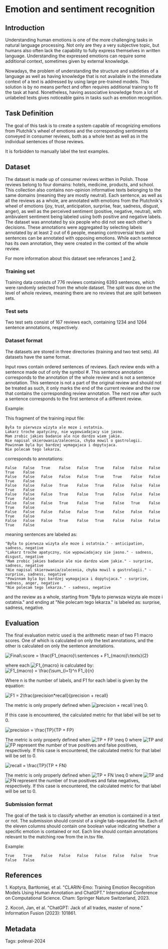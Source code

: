 # Emotion and sentiment recognition

## Introduction
Understanding human emotions is one of the more challenging tasks in natural language processing. Not only are they a very subjective topic, but humans also often lack the capability to fully express themselves in written language. Understanding the expressed emotions can require some additional context, sometimes given by external knowledge.

Nowadays, the problem of understanding the structure and subtleties of a language as well as having knowledge that is not available in the immediate context of a text is addressed by using large pre-trained models. This solution is by no means perfect and often requires additional training to fit the task at hand. Nonetheless, having associative knowledge from a lot of unlabeled texts gives noticeable gains in tasks such as emotion recognition.

## Task Definition
The goal of this task is to create a system capable of recognizing emotions from Plutchik's wheel of emotions and the corresponding sentiments conveyed in consumer reviews, both as a whole text as well as in the individual sentences of those reviews.

It is forbidden to manually label the test examples.

## Dataset
The dataset is made up of consumer reviews written in Polish. Those reviews belong to four domains: hotels, medicine, products, and school. This collection also contains non-opinion informative texts belonging to the same domains (meaning they are mostly neutral). Each sentence, as well as all the reviews as a whole, are annotated with emotions from the Plutchnik's wheel of emotions (joy, trust, anticipation, surprise, fear, sadness, disgust, anger), as well as the perceived sentiment (positive, negative, neutral), with ambivalent sentiment being labeled using both positive and negative labels. The dataset was annotated by six people who did not see each other's decisions. These annotations were aggregated by selecting labels annotated by at least 2 out of 6 people, meaning controversial texts and sentences can be annotated with opposing emotions. While each sentence has its own annotation, they were created in the context of the whole review.

For more information about this dataset see referances [1](#ref-1) and [2](#ref-2).

### Training set
Training data consists of 776 reviews containing 6393 sentences, which were randomly selected from the whole dataset. The split was done on the level of whole reviews, meaning there are no reviews that are split between sets.

### Test sets
Two test sets consist of 167 reviews each, containing 1234 and 1264 sentence annotations, respectively.

### Dataset format
The datasets are stored in three directories (training and two test sets). All datasets have the same format.

Input rows contain ordered sentences of reviews. Each review ends with a sentence made out of only the symbol #. This sentence annotation corresponds to the annotation of the whole review and is not a sentence annotation. This sentence is not a part of the original review and should not be treated as such, it only marks the end of the current review and the row that contains the corresponding review annotation. The next row after such a sentence corresponds to the first sentence of a different review.

Example:

This fragment of the training input file:
```
Była to pierwsza wizyta ale moze i ostatnia.
Lakarz troche apatyczny, nie wypowiadajacy sie jasno.
Mam zrobic jakies badanie ale nie dardzo wiem jakie.
Nie napisal skierowania/zalecenia, chyba mowil o gastrologii.
Powinnam byla byc bardzej wymagajaca i dopytujaca.
Nie polecam tego lekarza.
```
corresponds to annotations:
```
False	False	True	False	False	True	False	False	False	True	False
False	False	False	False	False	True	True	False	False	True	False
False	False	False	True	False	True	False	False	False	True	False
False	False	False	True	False	True	False	False	False	True	False
False	False	False	True	False	True	False	True	False	True	False
False	False	False	False	False	True	False	False	False	True	False
False	False	False	True	False	True	False	False	False	True	False
```
meaning sentences are labeled as:
```
"Była to pierwsza wizyta ale moze i ostatnia." - anticipation, sadness, negative
"Lakarz troche apatyczny, nie wypowiadajacy sie jasno." - sadness, disgust, negative
"Mam zrobic jakies badanie ale nie dardzo wiem jakie." - surprise, sadness, negative
"Nie napisal skierowania/zalecenia, chyba mowil o gastrologii." - surprise, sadness, negative
"Powinnam byla byc bardzej wymagajaca i dopytujaca." - surprise, sadness, anger, negative
"Nie polecam tego lekarza." - sadness, negative
```
and the review as a whole, starting from "Była to pierwsza wizyta ale moze i ostatnia." and ending at "Nie polecam tego lekarza." is labeled as: surprise, sadness, negative.


## Evaluation
The final evaluation metric used is the arithmetic mean of two F1 macro scores. One of which is calculated on only the text annotations, and the other is calculated on only the sentence annotations.


![ Final\\:score = \\frac{F1\_{macro}\\:sentences +
F1\_{macro}\\:texts}{2}](http://poleval.pl/task2/media/79d9d4bf1b379227a1ec61dfafe41f5cba29edc6.png " Final\:score = \frac{F1_{macro}\:sentences + F1_{macro}\:texts}{2}") 

where each
![F1\_{macro}](http://poleval.pl/task2/media/ae0249daacfa3b46ce4c22e5571e0f1e3b0c2fcf.png "F1_{macro}") is calculated by: ![ F1\_{macro} = \\frac{\\sum\_{i=1}\^n
F1_i}{n}
](http://poleval.pl/task2/media/be6d6fb86aee4d692c5d62d1a762b8fbd1811a59.png " F1_{macro} = \frac{\sum_{i=1}^n F1_i}{n} ") 

Where n is the number of labels, and F1 for each label is
given by the equation: 

![ F1 = 2\\frac{precision\*recall}{precision +
recall}](http://poleval.pl/task2/media/48c194401755dcaf31a93514c00f14a6eccfb9e3.png " F1 = 2\frac{precision*recall}{precision + recall}") 

The metric is only properly defined when ![precision + recall
\\neq
0](http://poleval.pl/task2/media/31e06a72e61556dddf76f9eceeeef19eef2b3a07.png "precision + recall \neq 0"). 

If this case is encountered, the calculated metric for that
label will be set to 0. 

![ precision = \\frac{TP}{TP +
FP}](http://poleval.pl/task2/media/b7f29f5db619ac494a55f6a892270d6565cca44c.png " precision = \frac{TP}{TP + FP}") 

The metric is only properly defined when ![TP + FP \\neq
0](http://poleval.pl/task2/media/4fc62a57039eebc02407077564d5c2444fd219ed.png "TP + FP \neq 0") where
![TP](http://poleval.pl/task2/media/27f3747c7dcbc8854c5e8496f7fab0aae7b5d8e2.png "TP") and
![FP](http://poleval.pl/task2/media/e30c7d93955743b7be6818905d2bb12bcfae7ccf.png "FP") represent the number of true positives and false positives,
respectively. If this case is encountered, the calculated metric for
that label will be set to 0. 

![ recall = \\frac{TP}{TP +
FN}](http://poleval.pl/task2/media/a06e3d92731f54f610d763ddc16458229aab0122.png " recall = \frac{TP}{TP + FN}") 

The metric is only properly defined when ![TP + FN \\neq
0](http://poleval.pl/task2/media/a63838df2d3e36ab4d84bbe691023a131003584c.png "TP + FN \neq 0") where
![TP](http://poleval.pl/task2/media/27f3747c7dcbc8854c5e8496f7fab0aae7b5d8e2.png "TP") and
![FN](http://poleval.pl/task2/media/7fb811b5d8650f578a2303866db7d4bbd64192c9.png "FN") represent the number of true positives and false negatives,
respectively. If this case is encountered, the calculated metric for
that label will be set to 0.

### Submission format
The goal of the task is to classify whether an emotion is contained in a text or not. The submission should consist of a single tab-separated file. Each of the eleven columns should contain one boolean value indicating whether a specific emotion is contained or not. Each line should contain annotations relevant to the matching row from the in.tsv file.

Example:
```
True	True	False	False	False	False	False	False	True	False	False
```

## References
<span id="ref-1">1. Koptyra, Bartłomiej, et al. "CLARIN-Emo: Training Emotion Recognition Models Using Human Annotation and ChatGPT." International Conference on Computational Science. Cham: Springer Nature Switzerland, 2023.</span>

<span id="ref-2">2. Kocoń, Jan, et al. "ChatGPT: Jack of all trades, master of none." Information Fusion (2023): 101861.</span>

## Metadata

Tags: poleval-2024

